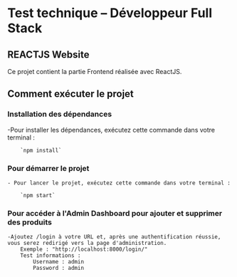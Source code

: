 # Test technique – Développeur Full Stack

## REACTJS Website

Ce projet contient la partie Frontend réalisée avec ReactJS.

## Comment exécuter le projet

### Installation des dépendances

   -Pour installer les dépendances, exécutez cette commande dans votre terminal :

        `npm install`

### Pour démarrer le projet
    - Pour lancer le projet, exécutez cette commande dans votre terminal :

        `npm start`

### Pour accéder à l'Admin Dashboard pour ajouter et supprimer des produits
    -Ajoutez /login à votre URL et, après une authentification réussie, vous serez redirigé vers la page d'administration.
        Exemple : "http://localhost:8000/login/"
        Test informations :
            Username : admin
            Password : admin



